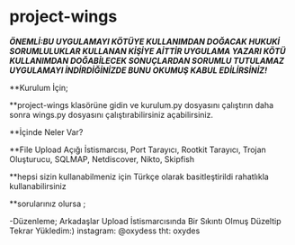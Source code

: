 # project-wings
***ÖNEMLİ:BU UYGULAMAYI KÖTÜYE KULLANIMDAN DOĞACAK HUKUKİ SORUMLULUKLAR KULLANAN KİŞİYE AİTTİR UYGULAMA YAZARI KÖTÜ KULLANIMDAN DOĞABİLECEK SONUÇLARDAN SORUMLU TUTULAMAZ UYGULAMAYI İNDİRDİĞİNİZDE BUNU OKUMUŞ KABUL EDİLİRSİNİZ!***


**Kurulum İçin;

**project-wings klasörüne gidin ve kurulum.py dosyasını çalıştırın daha sonra wings.py dosyasını çalıştırabilirsiniz açabilirsiniz.

**İçinde Neler Var?

**File Upload Açığı İstismarcısı, Port Tarayıcı, Rootkit Tarayıcı, Trojan Oluşturucu, SQLMAP, Netdiscover, Nikto, Skipfish

**hepsi sizin kullanabilmeniz için Türkçe olarak basitleştirildi rahatlıkla kullanabilirsiniz

**sorularınız olursa ;


-Düzenleme; Arkadaşlar Upload İstismarcısında Bir Sıkıntı Olmuş Düzeltip Tekrar Yükledim:)
instagram: @oxydess
tht: oxydes
